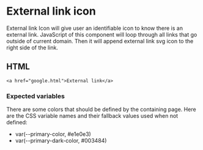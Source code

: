 # External link icon

External link Icon will give user an identifiable icon to know there is an external link. JavaScript of this component will loop through all links that go outside of current domain. Then it will append external link svg icon to the right side of the link.

## HTML

```
<a href="google.html">External link</a>

```

### Expected variables

There are some colors that should be defined by the containing page. Here are the CSS variable names and their fallback values used when not defined:


- var(--primary-color, #e1e0e3)
- var(--primary-dark-color, #003484)